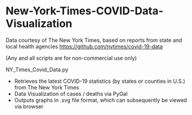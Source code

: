 # New-York-Times-COVID-Data-Visualization
Data courtesy of The New York Times, based on reports from state and local health agencies
https://github.com/nytimes/covid-19-data 

(Any and all scripts are for non-commercial use only)

NY_Times_Covid_Data.py
- Retrieves the latest COVID-19 statistics (by states or counties in U.S.) from The New York Times
- Data Visualization of cases / deaths via PyGal 
- Outputs graphs in .svg file format, which can subsequently be viewed via browser
